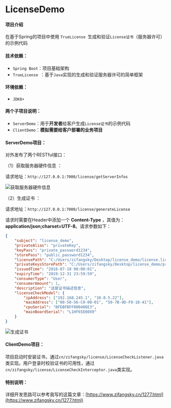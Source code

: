 # LicenseDemo

#### 项目介绍
在基于Spring的项目中使用 `TrueLicense `生成和验证`License证书`（服务器许可）的示例代码

#### 技术依赖：
* `Spring Boot`：项目基础架构
* `TrueLicense `：基于`Java`实现的生成和验证服务器许可的简单框架

#### 环境依赖：
* `JDK8+`

#### 两个子项目说明： ####

- `ServerDemo`：用于**开发者**给客户生成`License证书`的示例代码
- `ClientDemo`：**模拟需要给客户部署的业务项目**

#### ServerDemo项目： ####

对外发布了两个RESTful接口：

（1）获取服务器硬件信息 ：

请求地址：`http://127.0.0.1:7000/license/getServerInfos`

![获取服务器硬件信息](https://www.zifangsky.cn/wp-content/uploads/2018/07/20180710140711.png)

（2）生成证书 ：

请求地址：`http://127.0.0.1:7000/license/generateLicense`

请求时需要在Header中添加一个 **Content-Type** ，其值为：**application/json;charset=UTF-8**。请求参数如下： 

```json
{
	"subject": "license_demo",
	"privateAlias": "privateKey",
	"keyPass": "private_password1234",
	"storePass": "public_password1234",
	"licensePath": "C:/Users/zifangsky/Desktop/license_demo/license.lic",
	"privateKeysStorePath": "C:/Users/zifangsky/Desktop/license_demo/privateKeys.keystore",
	"issuedTime": "2018-07-10 00:00:01",
	"expiryTime": "2019-12-31 23:59:59",
	"consumerType": "User",
	"consumerAmount": 1,
	"description": "这是证书描述信息",
	"licenseCheckModel": {
		"ipAddress": ["192.168.245.1", "10.0.5.22"],
		"macAddress": ["00-50-56-C0-00-01", "50-7B-9D-F9-18-41"],
		"cpuSerial": "BFEBFBFF000406E3",
		"mainBoardSerial": "L1HF65E00X9"
	}
}
```

![生成证书](https://www.zifangsky.cn/wp-content/uploads/2018/07/20180710141528.png)

#### ClientDemo项目： ####

项目启动时安装证书，通过`cn/zifangsky/license/LicenseCheckListener.java`类实现。用户登录时校验证书的可用性，通过`cn/zifangsky/license/LicenseCheckInterceptor.java`类实现。

#### 特别说明： ####

详细开发思路可以参考我写的这篇文章：[https://www.zifangsky.cn/1277.html](https://www.zifangsky.cn/1277.html)

